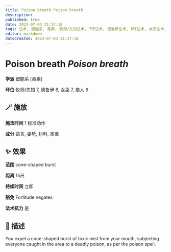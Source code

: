 ```yaml
---
title: Poison breath Poison breath
description: 
published: true
date: 2023-07-03 21:37:18
tags: 法术, 塑能系, 毒素, 牧师/先知法术, 7环法术, 德鲁伊法术, 6环法术, 女巫法术, 猎人法术
editor: markdown
dateCreated: 2023-07-03 21:37:18
---
```


# **Poison breath** *Poison breath*

**学派** 塑能系 \[毒素\] 

**环位** 牧师/先知 7, 德鲁伊 6, 女巫 7, 猎人 6

## 🪄 施放

**施法时间** 1 标准动作

**成分** 语言, 姿势, 材料, 圣徽

## ✨ 效果  

**范围** cone-shaped burst

**距离** 15尺  

**持续时间** 立即 

**豁免** Fortitude negates

**法术抗力** 是

## 📖 描述

You expel a cone-shaped burst of toxic mist from your mouth, subjecting everyone caught in the area to a deadly poison, as per the poison spell.
    